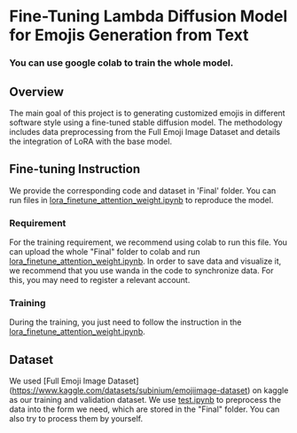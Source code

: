 # Fine-Tuning Lambda Diffusion Model for Emojis Generation from Text

### You  can use google colab to train the whole model.

## Overview

The main goal of this project is to generating customized emojis in different software style using a fine-tuned stable diffusion model. The methodology includes data preprocessing from the Full Emoji Image Dataset and details the integration of LoRA with the base model.

## Fine-tuning Instruction

We provide the corresponding code and dataset in 'Final' folder. You can run files in [lora_finetune_attention_weight.ipynb](lora_finetune_attention_weight.ipynb) to reproduce the model.

### Requirement

For the training requirement, we recommend using colab to run this file. You can upload the whole "Final" folder to colab and run [lora_finetune_attention_weight.ipynb](lora_finetune_attention_weight.ipynb). In order to save data and visualize it, we recommend that you use wanda in the code to synchronize data. For this, you may need to register a relevant account. 

### Training

During the training, you just need to follow the instruction in the [lora_finetune_attention_weight.ipynb](lora_finetune_attention_weight.ipynb).

## Dataset

We used [Full Emoji Image Dataset] (https://www.kaggle.com/datasets/subinium/emojiimage-dataset) on kaggle as our training and validation dataset. We use [test.ipynb](test.ipynb) to preprocess the data into the form we need, which are stored in the "Final" folder. You can also try to process them by yourself.

